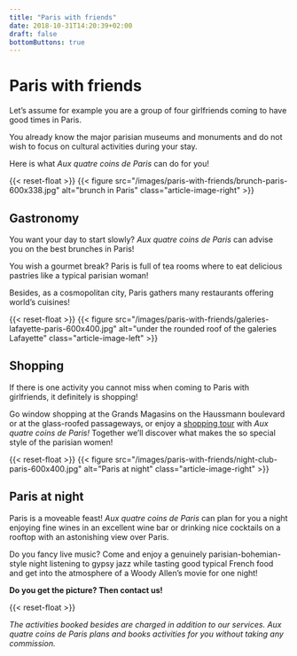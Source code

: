 ```yaml
---
title: "Paris with friends"
date: 2018-10-31T14:20:39+02:00
draft: false
bottomButtons: true
---
```


# Paris with friends

Let’s assume for example you are a group of four girlfriends coming to have good times in Paris.

You already know the major parisian museums and monuments and do not wish to focus on cultural activities during your stay.

Here is what *Aux quatre coins de Paris* can do for you!

{{< reset-float >}}
{{< figure src="/images/paris-with-friends/brunch-paris-600x338.jpg"
alt="brunch in Paris" class="article-image-right" >}}

## Gastronomy

You want your day to start slowly? *Aux quatre coins de Paris* can advise you on the best brunches in Paris!

You wish a gourmet break? Paris is full of tea rooms where to eat delicious pastries like a typical parisian woman!

Besides, as a cosmopolitan city, Paris gathers many restaurants offering world’s cuisines!

{{< reset-float >}}
{{< figure src="/images/paris-with-friends/galeries-lafayette-paris-600x400.jpg"
alt="under the rounded roof of the galeries Lafayette" class="article-image-left" >}}

## Shopping

If there is one activity you cannot miss when coming to Paris with girlfriends, it definitely is shopping!

Go window shopping at the Grands Magasins on the Haussmann boulevard or at the glass-roofed passageways, or enjoy a [shopping tour](../../private-tours/fashion-shopping-in-paris/) with *Aux quatre coins de Paris!* Together we’ll discover what makes the so special style of the parisian women!

{{< reset-float >}}
{{< figure src="/images/paris-with-friends/night-club-paris-600x400.jpg"
alt="Paris at night" class="article-image-right" >}}

## Paris at night

Paris is a moveable feast! *Aux quatre coins de Paris* can plan for you a night enjoying fine wines in an excellent wine bar or drinking nice cocktails on a rooftop with an astonishing view over Paris.

Do you fancy live music? Come and enjoy a genuinely parisian-bohemian-style night listening to gypsy jazz while tasting good typical French food and get into the atmosphere of a Woody Allen’s movie for one night!


**Do you get the picture? Then contact us!**

{{< reset-float >}}

*The activities booked besides are charged in addition to our services. Aux quatre coins de Paris plans and books activities for you without taking any commission.*
